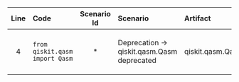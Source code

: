| Line | Code | Scenario Id | Scenario | Artifact | Refactoring |
| :-: | :- | :-: | :- | :- | :- |
| 4 | `from qiskit.qasm import Qasm` | * | Deprecation -> qiskit.qasm.Qasm deprecated | qiskit.qasm.Qasm | Replace with `from qiskit.qasm2 import load_qasm_file` (or use `qiskit.qasm2.load_qasm_file`) to load QASM files.